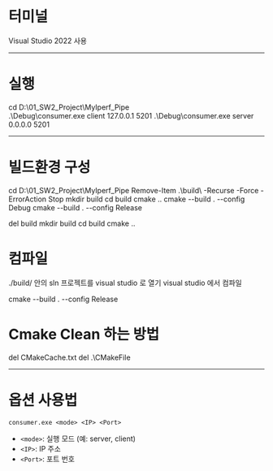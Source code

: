 # 터미널
Visual Studio 2022 사용

---

# 실행
cd D:\01_SW2_Project\MyIperf_Pipe\
.\Debug\consumer.exe client 127.0.0.1 5201
.\Debug\consumer.exe server 0.0.0.0 5201

---

# 빌드환경 구성
cd D:\01_SW2_Project\MyIperf_Pipe
Remove-Item .\build\ -Recurse -Force -ErrorAction Stop
mkdir build
cd build
cmake ..
cmake --build . --config Debug
cmake --build . --config Release

del build
mkdir build
cd build
cmake ..

# 컴파일
./build/ 안의 sln 프로젝트를 visual studio 로 열기
visual studio 에서 컴파일

cmake --build . --config Release



# Cmake Clean 하는 방법
del CMakeCache.txt
del .\CMakeFile

---

# 옵션 사용법
`consumer.exe <mode> <IP> <Port>`

- `<mode>`: 실행 모드 (예: server, client)
- `<IP>`: IP 주소
- `<Port>`: 포트 번호